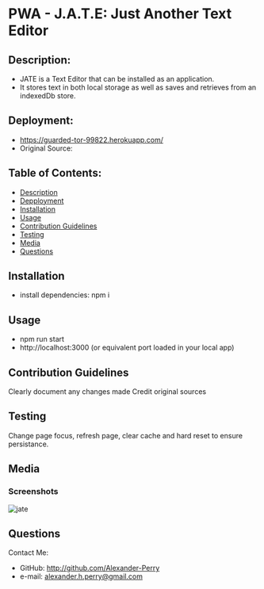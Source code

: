 # PWA - J.A.T.E: Just Another Text Editor

## Description: 
* JATE is a Text Editor that can be installed as an application. 
* It stores text in both local storage as well as saves and retrieves from an indexedDb store. 

## Deployment:
* https://guarded-tor-99822.herokuapp.com/
* Original Source: 


## Table of Contents: 
* [Description](#description)
* [Depployment](#deployment)
* [Installation](#installation)
* [Usage](#usage)
* [Contribution Guidelines](#contribution-guidelines)
* [Testing](#testing)
* [Media](#media)
* [Questions](#questions)
  
## Installation
* install dependencies: npm i

## Usage
* npm run start
* http://localhost:3000 (or equivalent port loaded in your local app)

## Contribution Guidelines
Clearly document any changes made
Credit original sources

## Testing
Change page focus, refresh page, clear cache and hard reset to ensure persistance. 

## Media
### Screenshots
![jate](https://user-images.githubusercontent.com/102524579/192294226-079e088d-cf54-4e3d-9182-b6d3499751e2.png)

## Questions
Contact Me: 
* GitHub: http://github.com/Alexander-Perry
* e-mail: alexander.h.perry@gmail.com

